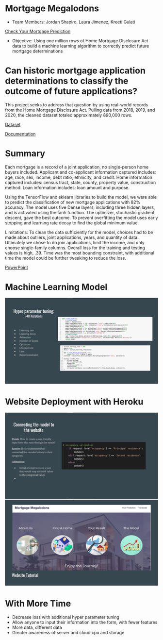 # Mortgage Megalodons

* Team Members: Jordan Shapiro, Laura Jimenez, Kreeti Gulati

[Check Your Mortgage Prediction](https://mortgage-megalodons.herokuapp.com/)

* Objective: Using one million rows of Home Mortgage Disclosure Act data to build a machine learning algorithm to correctly predict future mortgage determinations

# Can historic mortgage application determinations to classify the outcome of future applications?

This project seeks to address that question by using real-world records from the Home Mortgage Disclosure Act. Pulling data from 2018, 2019, and 2020, the cleaned dataset totaled approximately 890,000 rows.

[Dataset](https://ffiec.cfpb.gov/data-browser/data/2020?category=nationwide&races=American%20Indian%20or%20Alaska%20Native,Asian,Black%20or%20African%20American,Native%20Hawaiian%20or%20Other%20Pacific%20Islander,White,2%20or%20more%20minority%20races,Joint,Free%20Form%20Text%20Only,Race%20Not%20Available&actions_taken=1,2,3,4,5,6,7,8)


[Documentation](https://ffiec.cfpb.gov/documentation/2018/lar-data-fields/)

# Summary
Each mortgage is a record of a joint application, no single-person home buyers included. Applicant and co-applicant information captured includes: age, race, sex, income, debt ratio, ethnicity, and credit. Home information captured includes: census tract, state, county, property value, construction method. Loan information  includes: loan amount and purpose.

Using the TensorFlow and sklearn libraries to build the model, we were able to predict the classification of new mortgage applications with 82% accuracy. The model uses five Dense layers, including three hidden layers, and is activated using the tanh function. The optimizer, stochastic gradient descent, gave the best outcome. To prevent overfitting the model uses early stopping and learning rate decay to find the global minimum value. 

Limitations: To clean the data sufficiently for the model, choices had to be made about outliers, joint applications, years, and quantity of data. Ultimately we chose to do join applications, limit the income, and only choose single-family columns. Overall loss for the training and testing values is high, .39. Time was the most bounding constraint, with additional time the model could be further tweaking to reduce the loss.

[PowerPoint](https://docs.google.com/presentation/d/100-ku4TsFcVvGx1w65JAQkhWIHRih7zprUQjE-NRduY/edit)

# Machine Learning Model
![Training the Model](parametertuning.png)

# Website Deployment with Heroku 
![Creating Flask API](connectingmodeltowebsite.png) 
![Website](website.png)

# With More Time
  * Decrease loss with additional hyper parameter tuning
  * Allow anyone to input their information into the form, with fewer features 
  * More data, different data
  * Greater awareness of server and cloud cpu and storage 

